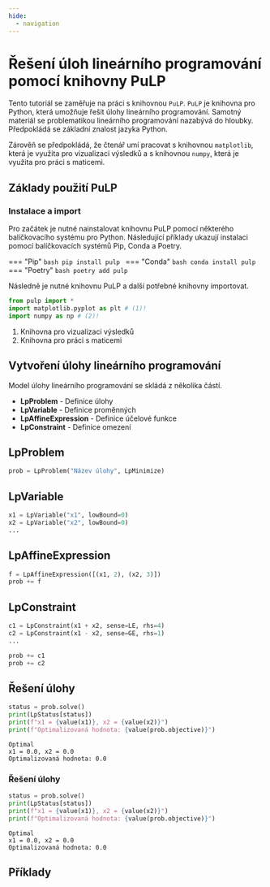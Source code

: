 ```yaml
---
hide:
  - navigation
---
```


# Řešení úloh lineárního programování pomocí knihovny PuLP

<!-- ![Python](https://img.shields.io/badge/python-3670A0?style=for-the-badge&logo=python&logoColor=ffdd54) -->

Tento tutoriál se zaměřuje na práci s knihovnou `PuLP`. `PuLP` je knihovna pro Python, která umožňuje řešit úlohy lineárního programování. Samotný materiál se problematikou lineárního programování nazabývá do hloubky. Předpokládá se základní znalost jazyka Python.

Zárověň se předpokládá, že čtenář umí pracovat s knihovnou `matplotlib`, která je využita pro vizualizaci výsledků a s knihovnou `numpy`, která je využita pro práci s maticemi.

## Základy použití PuLP

### Instalace a import

Pro začátek je nutné nainstalovat knihovnu PuLP pomocí některého balíčkovacího systému pro Python. Následující příklady ukazují instalaci pomocí balíčkovacích systémů Pip, Conda a Poetry.

=== "Pip"
    ```bash
    pip install pulp
    ```
=== "Conda"
    ```bash
    conda install pulp
    ```
=== "Poetry"
    ```bash
    poetry add pulp
    ```

Následně je nutné knihovnu PuLP a další potřebné knihovny importovat.

```python
from pulp import *
import matplotlib.pyplot as plt # (1)!
import numpy as np # (2)!
```

1. Knihovna pro vizualizaci výsledků
2. Knihovna pro práci s maticemi

## Vytvoření úlohy lineárního programování

Model úlohy lineárního programování se skládá z několika částí.

- **LpProblem** - Definice úlohy
- **LpVariable** - Definice proměnných
- **LpAffineExpression** - Definice účelové funkce
- **LpConstraint** - Definice omezení

## LpProblem



```python
prob = LpProblem("Název úlohy", LpMinimize)
```

## LpVariable

```python
x1 = LpVariable("x1", lowBound=0)
x2 = LpVariable("x2", lowBound=0)
...
```

## LpAffineExpression

```python
f = LpAffineExpression([(x1, 2), (x2, 3)])
prob += f
```

## LpConstraint

```python
c1 = LpConstraint(x1 + x2, sense=LE, rhs=4)
c2 = LpConstraint(x1 - x2, sense=GE, rhs=1)
...

prob += c1
prob += c2
```

## Řešení úlohy

```python
status = prob.solve()
print(LpStatus[status])
print(f"x1 = {value(x1)}, x2 = {value(x2)}")
print(f"Optimalizovaná hodnota: {value(prob.objective)}")
```

```plaintext title="Output"
Optimal
x1 = 0.0, x2 = 0.0
Optimalizovaná hodnota: 0.0
```

### Řešení úlohy

```python
status = prob.solve()
print(LpStatus[status])
print(f"x1 = {value(x1)}, x2 = {value(x2)}")
print(f"Optimalizovaná hodnota: {value(prob.objective)}")
```

```plaintext title="Output"
Optimal
x1 = 0.0, x2 = 0.0
Optimalizovaná hodnota: 0.0
```

## Příklady
